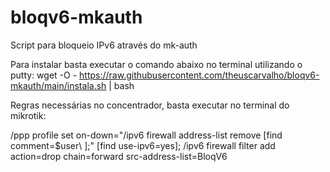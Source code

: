 # bloqv6-mkauth
Script para bloqueio IPv6 através do mk-auth

Para instalar basta executar o comando abaixo no terminal utilizando o putty:
wget -O - https://raw.githubusercontent.com/theuscarvalho/bloqv6-mkauth/main/instala.sh | bash

Regras necessárias no concentrador, basta executar no terminal do mikrotik:

/ppp profile set on-down="/ipv6 firewall address-list remove [find comment=\$user\ ];" [find use-ipv6=yes];
/ipv6 firewall filter add action=drop chain=forward src-address-list=BloqV6
